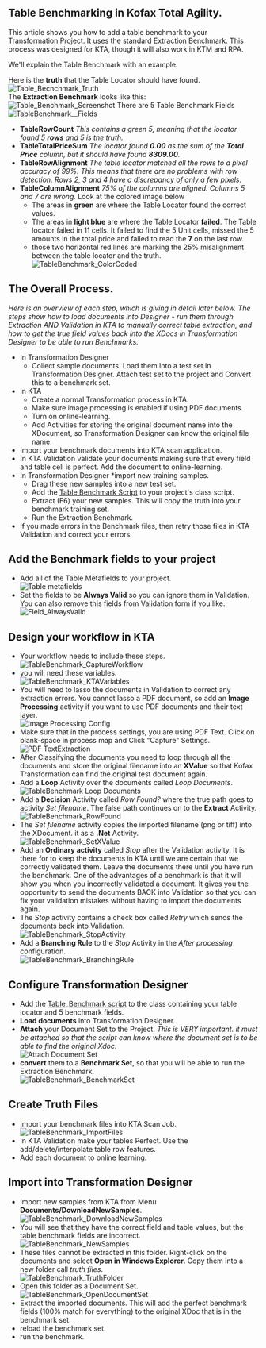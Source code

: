 ## Table Benchmarking in Kofax Total Agility.
This article shows you how to add a table benchmark to your Transformation Project. It uses the standard Extraction Benchmark. 
This process was designed for KTA, though it will also work in KTM and RPA.

We'll explain the Table Benchmark with an example.

Here is the **truth** that the Table Locator should have found.
![Table_Becnchmark_Truth](images/Table_Becnchmark_Truth.png)  
The **Extraction Benchmark** looks like this:  
![Table_Benchmark_Screenshot](images/Table_Benchmark_Screenshot.png)
There are 5 Table Benchmark Fields  
![TableBenchmark__Fields](images/TableBenchmark__Fields.png)
* **TableRowCount** *This contains a green *5*, meaning that the locator found 5 **rows** and 5 is the truth.*
* **TableTotalPriceSum** *The locator found **0.00** as the sum of the **Total Price** column, but it should have found **8309.00**.*
* **TableRowAlignment** *The table locator matched all the rows to a pixel accuracy of 99%. This means that there are no problems with row detection. Rows 2, 3 and 4 have a discrepancy of only a few pixels.*
* **TableColumnAlignment** *75% of the columns are aligned. Columns 5 and 7 are wrong.*
Look at the colored image below
  * The areas in **green** are where the Table Locator found the correct values.
  * The areas in **light blue** are where the Table Locator **failed**.  The Table locator failed in 11 cells. It failed to find the 5 Unit cells, missed the 5 amounts in the total price and failed to read the **7** on the last row.
  * those two horizontal red lines are marking the 25% misalignment between the table locator and the truth.  
![TableBenchmark_ColorCoded](images/TableBenchmark_ColorCoded.png)

## The Overall Process.
*Here is an overview of each step, which is giving in detail later below. The steps show how to load documents into Designer - run them through Extraction AND Validation in KTA to manually correct table extraction, and how to get the true field values back into the XDocs in Transformation Designer to be able to run Benchmarks.* 
* In Transformation Designer
  * Collect sample documents. Load them into a test set in Transformation Designer. Attach test set to the project and Convert this to a benchmark set.
* In KTA
  * Create a normal Transformation process in KTA.
  * Make sure image processing is enabled if using PDF documents.
  * Turn on online-learning.
  * Add Activities for storing the original document name into the XDocument, so Transformation Designer can know the original file name.
* Import your benchmark documents into KTA scan application.
* In KTA Validation validate your documents making sure that every field and table cell is perfect. Add the document to online-learning.
* In Transformation Designer
  *import new training samples.
  * Drag these new samples into a new test set.
  * Add the [Table Benchmark Script](/KofaxTransformation/TableBenchmark/blob/main/tablebenchmark.md) to your project's class script.
  * Extract (F6) your new samples. This will copy the truth into your benchmark training set.
  * Run the Extraction Benchmark.
* If you made errors in the Benchmark files, then retry those files in KTA Validation and correct your errors.

## Add the Benchmark fields to your project
* Add all of the Table Metafields to your project.  
![Table metafields](images/TableMetafields.png)
* Set the fields to be **Always Valid** so you can ignore them in Validation. You can also remove this fields from Validation form if you like.  
![Field_AlwaysValid](images/Field_AlwaysValid.png)
## Design your workflow in KTA
* Your workflow needs to include these steps.  
![TableBenchmark_CaptureWorkflow](images/TableBenchmark_CaptureWorkflow.png)
* you will need these variables.  
![TableBenchmark_KTAVariables](images/TableBenchmark_KTAVariables.png)
* You will need to lasso the documents in Validation to correct any extraction errors. You cannot lasso a PDF document, so add an **Image Processing** activity if you want to use PDF documents and their text layer.  
![Image Processing Config](images/image_processing.png)
* Make sure that in the process settings, you are using PDF Text.  Click on blank-space in process map and Click "Capture" Settings. 
![PDF TextExtraction](images/pdf_text_extraction.png)
* After Classifying the documents you need to loop through all the documents and store the original filename into an **XValue** so that Kofax Transformation can find the original test document again.
* Add a **Loop** Activity over the documents called *Loop Documents*.  
![TableBenchmark Loop Documents](images/TableBenchmark_LoopDocuments.png)
* Add a **Decision** Activity called *Row Found?* where the true path goes to activity *Set filename*.  The false path continues on to the **Extract** Activity.
![TableBenchmark_RowFound](images/TableBenchmark_RowFound.png)
* The *Set filename* activity copies the imported filename (png or tiff) into the XDocument. it as a **.Net** Activity.  
![TableBenchmark_SetXValue](images/TableBenchmark_SetXValue.png)
* Add an **Ordinary activity** called *Stop* after the Validation activity. It is there for to keep the documents in KTA until we are certain that we correctly validated them. Leave the documents there until you have run the benchmark. One of the advantages of a benchmark is that it will show you when you incorrectly validated a document. It gives you the opportunity to send the documents BACK into Validation so that you can fix your validation mistakes without having to import the documents again.
* The *Stop* activity contains a check box called *Retry* which sends the documents back into Validation.  
![TableBenchmark_StopActivity](images/TableBenchmark_StopActivity.png)
* Add a **Branching Rule** to the *Stop* Activity in the *After processing* configuration.  
![TableBenchmark_BranchingRule](images/TableBenchmark_BranchingRule.png)
## Configure Transformation Designer
* Add the [Table_Benchmark script](https://github.com/KofaxTransformation/TableBenchmark/blob/main/tablebenchmark.md) to the class containing your table locator and 5 benchmark fields.
* **Load documents** into Transformation Designer.
* **Attach** your Document Set to the Project. *This is VERY important. it must be attached so that the script can know where the document set is to be able to find the original Xdoc.*   
![Attach Document Set](images/AttachDocumentSet.png)
*  **convert** them to a **Benchmark Set**, so that you will be able to run the Extraction Benchmark.   
![TableBenchmark_BenchmarkSet](images/TableBenchmark_BenchmarkSet.png)
## Create Truth Files
* Import your benchmark files into KTA Scan Job.  
![TableBenchmark_ImportFiles](images/TableBenchmark_ImportFiles.png)
* In KTA Validation make your tables Perfect. Use the add/delete/interpolate table row features.
* Add each document to online learning.
## Import into Transformation Designer
* Import new samples from KTA from Menu **Documents/DownloadNewSamples**.  
![TableBenchmark_DownloadNewSamples](images/TableBenchmark_DownloadNewSamples.png)
* You will see that they have the correct field and table values, but the table benchmark fields are incorrect.  
![TableBenchmark_NewSamples](images/TableBenchmark_NewSamples.png)
* These files cannot be extracted in this folder. Right-click on the documents and select **Open in Windows Explorer**. Copy them into a new folder call *truth files*.  
![TableBenchmark_TruthFolder](images/TableBenchmark_TruthFolder.png)
* Open this folder as a Document Set.  
![TableBenchmark_OpenDocumentSet](images/TableBenchmark_OpenDocumentSet.png)
* Extract the imported documents. This will add the perfect benchmark fields (100% match for everything) to the original XDoc that is in the benchmark set.
* reload the benchmark set.
* run the benchmark.

